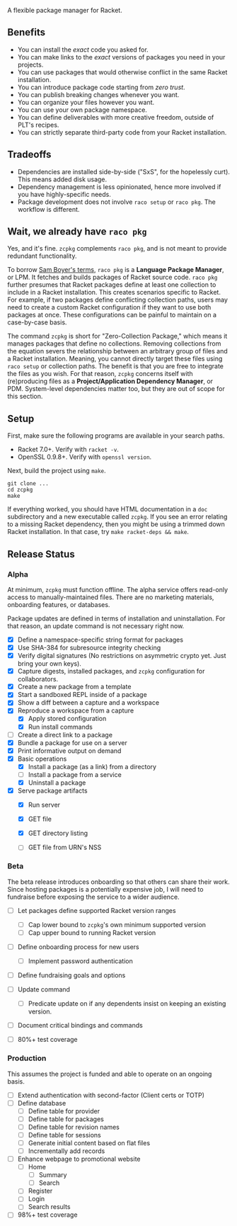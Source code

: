 A flexible package manager for Racket.


## Benefits

* You can install the _exact_ code you asked for.
* You can make links to the _exact_ versions of packages you need in your projects.
* You can use packages that would otherwise conflict in the same Racket installation.
* You can introduce package code starting from _zero trust_.
* You can publish breaking changes whenever you want.
* You can organize your files however you want.
* You can use your own package namespace.
* You can define deliverables with more creative freedom, outside of PLT's recipes.
* You can strictly separate third-party code from your Racket installation.


## Tradeoffs

* Dependencies are installed side-by-side ("SxS", for the hopelessly curt). This means added disk usage.
* Dependency management is less opinionated, hence more involved if you have highly-specific needs.
* Package development does not involve `raco setup` or `raco pkg`. The workflow is different.


## Wait, we already have `raco pkg`

Yes, and it's fine. `zcpkg` complements `raco pkg`, and is not meant
to provide redundant functionality.

To borrow [Sam Boyer's terms][boyer], `raco pkg` is a **Language
Package Manager**, or LPM.  It fetches and builds packages of Racket
source code. `raco pkg` further presumes that Racket packages define
at least one collection to include in a Racket installation. This
creates scenarios specific to Racket. For example, if two packages
define conflicting collection paths, users may need to create a custom
Racket configuration if they want to use both packages at once. These
configurations can be painful to maintain on a case-by-case basis.

The command `zcpkg` is short for "Zero-Collection Package," which
means it manages packages that define no collections.  Removing
collections from the equation severs the relationship between an
arbitrary group of files and a Racket installation. Meaning, you
cannot directly target these files using `raco setup` or collection
paths. The benefit is that you are free to integrate the files as you
wish. For that reason, `zcpkg` concerns itself with (re)producing
files as a **Project/Application Dependency Manager**, or
PDM. System-level dependencies matter too, but they are out of scope
for this section.


[boyer]: https://medium.com/@sdboyer/so-you-want-to-write-a-package-manager-4ae9c17d9527


## Setup

First, make sure the following programs are available in your search paths.

* Racket 7.0+. Verify with `racket -v`.
* OpenSSL 0.9.8+. Verify with `openssl version`.

Next, build the project using `make`.

```console
git clone ...
cd zcpkg
make
```

If everything worked, you should have HTML documentation in a `doc`
subdirectory and a new executable called `zcpkg`. If you see an error
relating to a missing Racket dependency, then you might be using a
trimmed down Racket installation. In that case, try `make racket-deps
&& make`.


## Release Status

### Alpha

At minimum, `zcpkg` must function offline. The alpha service offers
read-only access to manually-maintained files. There are no marketing
materials, onboarding features, or databases.

Package updates are defined in terms of installation and uninstallation.
For that reason, an update command is not necessary right now.

- [x] Define a namespace-specific string format for packages
- [x] Use SHA-384 for subresource integrity checking
- [x] Verify digital signatures (No restrictions on asymmetric crypto yet. Just bring your own keys).
- [x] Capture digests, installed packages, and `zcpkg` configuration for collaborators.
- [x] Create a new package from a template
- [x] Start a sandboxed REPL inside of a package
- [x] Show a diff between a capture and a workspace
- [x] Reproduce a workspace from a capture
    - [x] Apply stored configuration
    - [x] Run install commands
- [ ] Create a direct link to a package
- [x] Bundle a package for use on a server
- [x] Print informative output on demand
- [x] Basic operations
    - [x] Install a package (as a link) from a directory
    - [ ] Install a package from a service
    - [x] Uninstall a package
- [x] Serve package artifacts
    - [x] Run server
    - [x] GET file
    - [x] GET directory listing
    - [ ] GET file from URN's NSS


### Beta

The beta release introduces onboarding so that others can share their
work. Since hosting packages is a potentially expensive job, I will
need to fundraise before exposing the service to a wider audience.

- [ ] Let packages define supported Racket version ranges
    - [ ] Cap lower bound to `zcpkg`'s own minimum supported version
    - [ ] Cap upper bound to running Racket version
- [ ] Define onboarding process for new users
    - [ ] Implement password authentication
- [ ] Define fundraising goals and options
- [ ] Update command
    - [ ] Predicate update on if any dependents insist on keeping an existing version.
- [ ] Document critical bindings and commands
- [ ] 80%+ test coverage


### Production

This assumes the project is funded and able to operate on an
ongoing basis.

- [ ] Extend authentication with second-factor (Client certs or TOTP)
- [ ] Define database
    - [ ] Define table for provider
    - [ ] Define table for packages
    - [ ] Define table for revision names
    - [ ] Define table for sessions
    - [ ] Generate initial content based on flat files
    - [ ] Incrementally add records
- [ ] Enhance webpage to promotional website
    - [ ] Home
        - [ ] Summary
        - [ ] Search
    - [ ] Register
    - [ ] Login
    - [ ] Search results
- [ ] 98%+ test coverage
